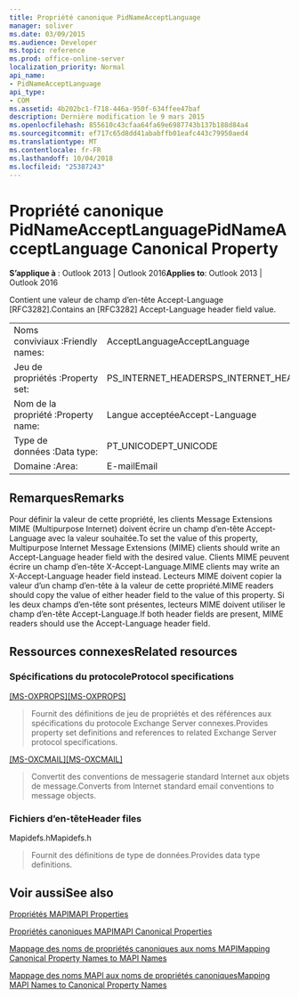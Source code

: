 ```yaml
---
title: Propriété canonique PidNameAcceptLanguage
manager: soliver
ms.date: 03/09/2015
ms.audience: Developer
ms.topic: reference
ms.prod: office-online-server
localization_priority: Normal
api_name:
- PidNameAcceptLanguage
api_type:
- COM
ms.assetid: 4b202bc1-f718-446a-950f-634ffee47baf
description: Dernière modification le 9 mars 2015
ms.openlocfilehash: 855610c43cfaa64fa69e6987743b137b188d84a4
ms.sourcegitcommit: ef717c65d8dd41ababffb01eafc443c79950aed4
ms.translationtype: MT
ms.contentlocale: fr-FR
ms.lasthandoff: 10/04/2018
ms.locfileid: "25387243"
---
```

# <a name="pidnameacceptlanguage-canonical-property"></a><span data-ttu-id="edf64-103">Propriété canonique PidNameAcceptLanguage</span><span class="sxs-lookup"><span data-stu-id="edf64-103">PidNameAcceptLanguage Canonical Property</span></span>

  
  
<span data-ttu-id="edf64-104">**S’applique à** : Outlook 2013 | Outlook 2016</span><span class="sxs-lookup"><span data-stu-id="edf64-104">**Applies to**: Outlook 2013 | Outlook 2016</span></span> 
  
<span data-ttu-id="edf64-105">Contient une valeur de champ d’en-tête Accept-Language [RFC3282].</span><span class="sxs-lookup"><span data-stu-id="edf64-105">Contains an [RFC3282] Accept-Language header field value.</span></span>
  
|||
|:-----|:-----|
|<span data-ttu-id="edf64-106">Noms conviviaux :</span><span class="sxs-lookup"><span data-stu-id="edf64-106">Friendly names:</span></span>  <br/> |<span data-ttu-id="edf64-107">AcceptLanguage</span><span class="sxs-lookup"><span data-stu-id="edf64-107">AcceptLanguage</span></span>  <br/> |
|<span data-ttu-id="edf64-108">Jeu de propriétés :</span><span class="sxs-lookup"><span data-stu-id="edf64-108">Property set:</span></span>  <br/> |<span data-ttu-id="edf64-109">PS_INTERNET_HEADERS</span><span class="sxs-lookup"><span data-stu-id="edf64-109">PS_INTERNET_HEADERS</span></span>  <br/> |
|<span data-ttu-id="edf64-110">Nom de la propriété :</span><span class="sxs-lookup"><span data-stu-id="edf64-110">Property name:</span></span>  <br/> |<span data-ttu-id="edf64-111">Langue acceptée</span><span class="sxs-lookup"><span data-stu-id="edf64-111">Accept-Language</span></span>  <br/> |
|<span data-ttu-id="edf64-112">Type de données :</span><span class="sxs-lookup"><span data-stu-id="edf64-112">Data type:</span></span>  <br/> |<span data-ttu-id="edf64-113">PT_UNICODE</span><span class="sxs-lookup"><span data-stu-id="edf64-113">PT_UNICODE</span></span>  <br/> |
|<span data-ttu-id="edf64-114">Domaine :</span><span class="sxs-lookup"><span data-stu-id="edf64-114">Area:</span></span>  <br/> |<span data-ttu-id="edf64-115">E-mail</span><span class="sxs-lookup"><span data-stu-id="edf64-115">Email</span></span>  <br/> |
   
## <a name="remarks"></a><span data-ttu-id="edf64-116">Remarques</span><span class="sxs-lookup"><span data-stu-id="edf64-116">Remarks</span></span>

<span data-ttu-id="edf64-117">Pour définir la valeur de cette propriété, les clients Message Extensions MIME (Multipurpose Internet) doivent écrire un champ d’en-tête Accept-Language avec la valeur souhaitée.</span><span class="sxs-lookup"><span data-stu-id="edf64-117">To set the value of this property, Multipurpose Internet Message Extensions (MIME) clients should write an Accept-Language header field with the desired value.</span></span> <span data-ttu-id="edf64-118">Clients MIME peuvent écrire un champ d’en-tête X-Accept-Language.</span><span class="sxs-lookup"><span data-stu-id="edf64-118">MIME clients may write an X-Accept-Language header field instead.</span></span> <span data-ttu-id="edf64-119">Lecteurs MIME doivent copier la valeur d’un champ d’en-tête à la valeur de cette propriété.</span><span class="sxs-lookup"><span data-stu-id="edf64-119">MIME readers should copy the value of either header field to the value of this property.</span></span> <span data-ttu-id="edf64-120">Si les deux champs d’en-tête sont présentes, lecteurs MIME doivent utiliser le champ d’en-tête Accept-Language.</span><span class="sxs-lookup"><span data-stu-id="edf64-120">If both header fields are present, MIME readers should use the Accept-Language header field.</span></span>
  
## <a name="related-resources"></a><span data-ttu-id="edf64-121">Ressources connexes</span><span class="sxs-lookup"><span data-stu-id="edf64-121">Related resources</span></span>

### <a name="protocol-specifications"></a><span data-ttu-id="edf64-122">Spécifications du protocole</span><span class="sxs-lookup"><span data-stu-id="edf64-122">Protocol specifications</span></span>

<span data-ttu-id="edf64-123">[[MS-OXPROPS]](https://msdn.microsoft.com/library/f6ab1613-aefe-447d-a49c-18217230b148%28Office.15%29.aspx)</span><span class="sxs-lookup"><span data-stu-id="edf64-123">[[MS-OXPROPS]](https://msdn.microsoft.com/library/f6ab1613-aefe-447d-a49c-18217230b148%28Office.15%29.aspx)</span></span>
  
> <span data-ttu-id="edf64-124">Fournit des définitions de jeu de propriétés et des références aux spécifications du protocole Exchange Server connexes.</span><span class="sxs-lookup"><span data-stu-id="edf64-124">Provides property set definitions and references to related Exchange Server protocol specifications.</span></span>
    
<span data-ttu-id="edf64-125">[[MS-OXCMAIL]](https://msdn.microsoft.com/library/b60d48db-183f-4bf5-a908-f584e62cb2d4%28Office.15%29.aspx)</span><span class="sxs-lookup"><span data-stu-id="edf64-125">[[MS-OXCMAIL]](https://msdn.microsoft.com/library/b60d48db-183f-4bf5-a908-f584e62cb2d4%28Office.15%29.aspx)</span></span>
  
> <span data-ttu-id="edf64-126">Convertit des conventions de messagerie standard Internet aux objets de message.</span><span class="sxs-lookup"><span data-stu-id="edf64-126">Converts from Internet standard email conventions to message objects.</span></span>
    
### <a name="header-files"></a><span data-ttu-id="edf64-127">Fichiers d’en-tête</span><span class="sxs-lookup"><span data-stu-id="edf64-127">Header files</span></span>

<span data-ttu-id="edf64-128">Mapidefs.h</span><span class="sxs-lookup"><span data-stu-id="edf64-128">Mapidefs.h</span></span>
  
> <span data-ttu-id="edf64-129">Fournit des définitions de type de données.</span><span class="sxs-lookup"><span data-stu-id="edf64-129">Provides data type definitions.</span></span>
    
## <a name="see-also"></a><span data-ttu-id="edf64-130">Voir aussi</span><span class="sxs-lookup"><span data-stu-id="edf64-130">See also</span></span>



[<span data-ttu-id="edf64-131">Propriétés MAPI</span><span class="sxs-lookup"><span data-stu-id="edf64-131">MAPI Properties</span></span>](mapi-properties.md)
  
[<span data-ttu-id="edf64-132">Propriétés canoniques MAPI</span><span class="sxs-lookup"><span data-stu-id="edf64-132">MAPI Canonical Properties</span></span>](mapi-canonical-properties.md)
  
[<span data-ttu-id="edf64-133">Mappage des noms de propriétés canoniques aux noms MAPI</span><span class="sxs-lookup"><span data-stu-id="edf64-133">Mapping Canonical Property Names to MAPI Names</span></span>](mapping-canonical-property-names-to-mapi-names.md)
  
[<span data-ttu-id="edf64-134">Mappage des noms MAPI aux noms de propriétés canoniques</span><span class="sxs-lookup"><span data-stu-id="edf64-134">Mapping MAPI Names to Canonical Property Names</span></span>](mapping-mapi-names-to-canonical-property-names.md)

